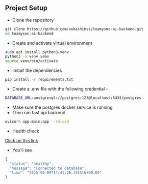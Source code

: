 ## Project Setup

* Clone the repository

```bash
git clone https://github.com/suhashines/teamysnc-ai-backend.git
cd teamysnc-ai-backend
```

* Create and activate virtual environment

```bash
sudo apt install python3-venv
python3 -m venv venv
source venv/bin/activate
```

* Install the dependencies

```bash
pip install -r requirements.txt
```

* Create a .env file with the following credential - 

```bash
DATABASE_URL=postgresql://postgres:123@localhost:5433/postgres
```

* Make sure the postgres docker service is running
* Then run fast api backend

```bash
uvicorn app.main:app --reload
```

- Health check 

[Click on this link]( http://localhost:8000/health)

- You'll see

```javascript
{
  "status": "healthy",
  "message": "Connected to database",
  "time": "2025-06-09T14:43:26.135516+00:00"
}
```
